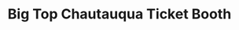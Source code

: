 ---
title: "Big Top Chautauqua Ticket Booth"
url: /bayfield/big-top-chautauqua-ticket-booth/
shop: Tickets
---